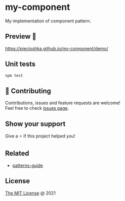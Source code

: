 # my-component

My implementation of component pattern.

## Preview 🎉

<https://piecioshka.github.io/my-component/demo/>

## Unit tests

```bash
npm test
```

## 🤝 Contributing

Contributions, issues and feature requests are welcome!<br />
Feel free to check [issues page](https://github.com/piecioshka/my-component/issues/).

## Show your support

Give a ⭐️ if this project helped you!

## Related

* [patterns-guide](https://github.com/piecioshka/patterns-guide)

## License

[The MIT License](http://piecioshka.mit-license.org) @ 2021
